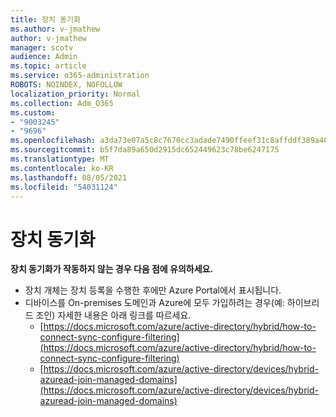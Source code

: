 ```yaml
---
title: 장치 동기화
ms.author: v-jmathew
author: v-jmathew
manager: scotv
audience: Admin
ms.topic: article
ms.service: o365-administration
ROBOTS: NOINDEX, NOFOLLOW
localization_priority: Normal
ms.collection: Adm_O365
ms.custom:
- "9003245"
- "9696"
ms.openlocfilehash: a3da73e07a5c8c7670cc3adade7490ffeef31c8affddf389a48a8be11e8b58a2
ms.sourcegitcommit: b5f7da89a650d2915dc652449623c78be6247175
ms.translationtype: MT
ms.contentlocale: ko-KR
ms.lasthandoff: 08/05/2021
ms.locfileid: "54031124"
---
```

# <a name="device-sync"></a>장치 동기화

**장치 동기화가 작동하지 않는 경우 다음 점에 유의하세요.**

- 장치 개체는 장치 등록을 수행한 후에만 Azure Portal에서 표시됩니다.
- 디바이스를 On-premises 도메인과 Azure에 모두 가입하려는 경우(예: 하이브리드 조인) 자세한 내용은 아래 링크를 따르세요.
  - [https://docs.microsoft.com/azure/active-directory/hybrid/how-to-connect-sync-configure-filtering](https://docs.microsoft.com/azure/active-directory/hybrid/how-to-connect-sync-configure-filtering)
  - [https://docs.microsoft.com/azure/active-directory/devices/hybrid-azuread-join-managed-domains](https://docs.microsoft.com/azure/active-directory/devices/hybrid-azuread-join-managed-domains)
